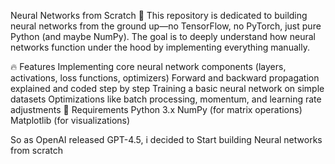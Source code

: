 Neural Networks from Scratch 🧠
This repository is dedicated to building neural networks from the ground up—no TensorFlow, no PyTorch, just pure Python (and maybe NumPy). The goal is to deeply understand how neural networks function under the hood by implementing everything manually.

🔥 Features
Implementing core neural network components (layers, activations, loss functions, optimizers)
Forward and backward propagation explained and coded step by step
Training a basic neural network on simple datasets
Optimizations like batch processing, momentum, and learning rate adjustments
📌 Requirements
Python 3.x
NumPy (for matrix operations)
Matplotlib (for visualizations)

So as OpenAI released GPT-4.5, i decided to Start building Neural networks from scratch
